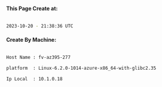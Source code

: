 
   
#### This Page Create at:

```bash

2023-10-20 - 21:38:36 UTC

```

#### Create By Machine:

```bash

Host Name : fv-az395-277

platform  : Linux-6.2.0-1014-azure-x86_64-with-glibc2.35

Ip Local  : 10.1.0.18

```


